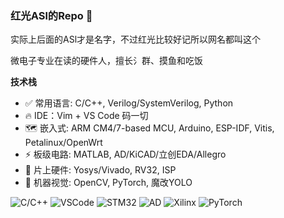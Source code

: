 ### 红光ASl的Repo 🥺

实际上后面的ASl才是名字，不过红光比较好记所以网名都叫这个

微电子专业在读的硬件人，擅长氵群、摸鱼和吃饭

**技术栈**
* ✅ 常用语言: C/C++, Verilog/SystemVerilog, Python 
* 🔥 IDE：Vim + VS Code 码一切 
* 🗺 嵌入式: ARM CM4/7-based MCU, Arduino, ESP-IDF, Vitis, Petalinux/OpenWrt 
* ⚡ 板级电路: MATLAB, AD/KiCAD/立创EDA/Allegro 
* 🚀 片上硬件: Yosys/Vivado, RV32, ISP 
* 🤖 机器视觉: OpenCV, PyTorch, 魔改YOLO 

![C/C++](https://img.shields.io/badge/-C/C++-D6604A?style=plastic&logo=c)
![VSCode]([https://img.shields.io/badge/-VSCode-blue](https://img.shields.io/badge/-VS%20Code-007ACC?style=plastic&logo=visual-studio-code))
![STM32]([https://img.shields.io/badge/-STM32-60%2C%20180%2C%20230](https://img.shields.io/badge/-STM32-03234B?style=for-the-badge&logo=STMicroelectronics))
![AD]([https://img.shields.io/badge/-Altium%20Designer-black](https://img.shields.io/badge/-Altium%20Designer-black?style=for-the-badge&logo=Altium%20Designer)) 
![Xilinx](https://img.shields.io/badge/-Xilinx-E01F27?style=for-the-badge&logo=Xilinx) 
![PyTorch]([https://img.shields.io/badge/-PyTorch-orange](https://img.shields.io/badge/-PyTorch-EE4C2C?style=plastic&logo=PyTorch))
